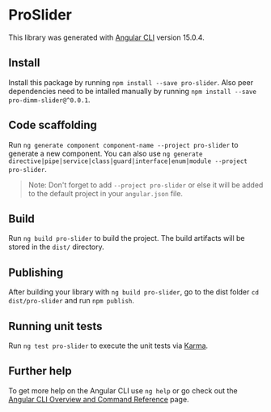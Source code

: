 # ProSlider

This library was generated with [Angular CLI](https://github.com/angular/angular-cli) version 15.0.4.

## Install

Install this package by running `npm install --save pro-slider`. Also peer dependencies need to be intalled manually by running `npm install --save pro-dimm-slider@^0.0.1`.

## Code scaffolding

Run `ng generate component component-name --project pro-slider` to generate a new component. You can also use `ng generate directive|pipe|service|class|guard|interface|enum|module --project pro-slider`.
> Note: Don't forget to add `--project pro-slider` or else it will be added to the default project in your `angular.json` file. 

## Build

Run `ng build pro-slider` to build the project. The build artifacts will be stored in the `dist/` directory.

## Publishing

After building your library with `ng build pro-slider`, go to the dist folder `cd dist/pro-slider` and run `npm publish`.

## Running unit tests

Run `ng test pro-slider` to execute the unit tests via [Karma](https://karma-runner.github.io).

## Further help

To get more help on the Angular CLI use `ng help` or go check out the [Angular CLI Overview and Command Reference](https://angular.io/cli) page.
